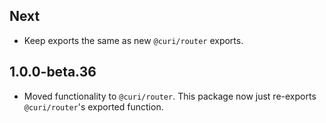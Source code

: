 ## Next

- Keep exports the same as new `@curi/router` exports.

## 1.0.0-beta.36

- Moved functionality to `@curi/router`. This package now just re-exports `@curi/router`'s exported function.
